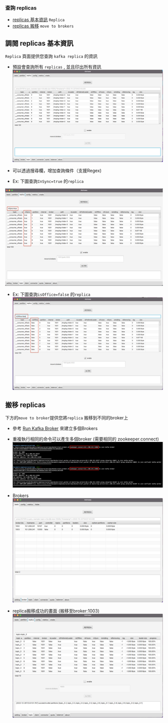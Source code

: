 ### 查詢 replicas
- [replicas 基本資訊](#調閱-replicas-基本資訊) `Replica`
- [replicas 搬移](#搬移-replicas) `move to brokers`

## 調閱 replicas 基本資訊
`Replica` 頁面提供您查詢 `kafka replica` 的資訊
* 預設會查詢所有 `replicas` , 並且印出所有資訊 
![all replicas](replica_all.png)

* 可以透過搜尋欄，增加查詢條件（支援Regex)
* Ex: 下圖查詢`InSync=true` 的`replica`

![syncing replicas](replica_inSync.png)

* Ex: 下圖查詢`isOffice=false` 的`replica`
![offline replicas](replica_isOffline.png)

## 搬移 replicas
下方的`move to broker`提供您將`replica` 搬移到不同的broker上
* 參考 [Run Kafka Broker](https://github.com/skiptests/astraea/blob/main/docs/run_kafka_broker.md) 來建立多個Brokers
* 重複執行相同的命令可以產生多個broker (需要相同的 zookeeper.connect)
![offline_replicas](replica_create_brokers.png)

* Brokers
![offline_replicas](replica_other_brokers.png)

* replica搬移成功的畫面 (搬移至broker:1003)
![offline_replicas](replica_move_success.png)

